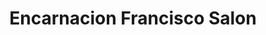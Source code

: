 ---
title: "Encarnacion Francisco Salon"
url: /urdaneta/encarnacion-francisco-salon/
shop: Friseur
---